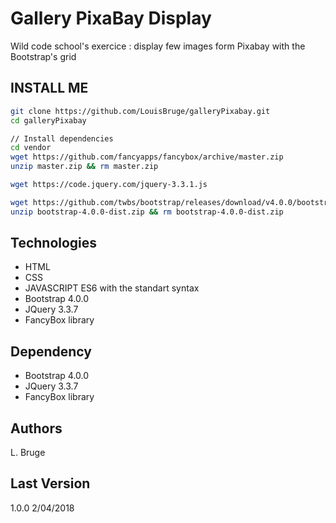 # Gallery PixaBay Display #

Wild code school's exercice : display few images form Pixabay with the Bootstrap's grid  

## INSTALL ME ##

```bash 
git clone https://github.com/LouisBruge/galleryPixabay.git
cd galleryPixabay

// Install dependencies
cd vendor
wget https://github.com/fancyapps/fancybox/archive/master.zip
unzip master.zip && rm master.zip

wget https://code.jquery.com/jquery-3.3.1.js

wget https://github.com/twbs/bootstrap/releases/download/v4.0.0/bootstrap-4.0.0-dist.zip
unzip bootstrap-4.0.0-dist.zip && rm bootstrap-4.0.0-dist.zip
```


## Technologies ##

* HTML
* CSS
* JAVASCRIPT ES6 with the standart syntax
* Bootstrap 4.0.0
* JQuery 3.3.7
* FancyBox library

## Dependency ##
* Bootstrap 4.0.0
* JQuery 3.3.7
* FancyBox library

## Authors ##
L. Bruge

## Last Version ##
1.0.0 2/04/2018
